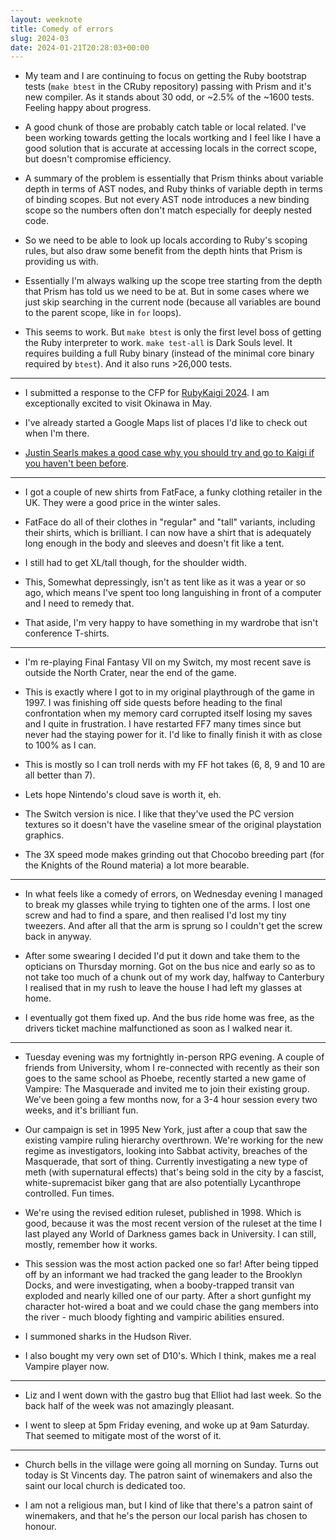 ```yaml
---
layout: weeknote
title: Comedy of errors
slug: 2024-03
date: 2024-01-21T20:28:03+00:00
---
```


- My team and I are continuing to focus on getting the Ruby bootstrap tests
  (`make btest` in the CRuby repository) passing with Prism and it's new
  compiler. As it stands about 30 odd, or ~2.5% of the ~1600 tests. Feeling
  happy about progress.
  
- A good chunk of those are probably catch table or local related. I've been
  working towards getting the locals wortking and I feel like I have a good
  solution that is accurate at accessing locals in the correct scope, but
  doesn't compromise efficiency.
  
- A summary of the problem is essentially that Prism thinks about variable depth
  in terms of AST nodes, and Ruby thinks of variable depth in terms of binding
  scopes. But not every AST node introduces a new binding scope so the numbers
  often don't match especially for deeply nested code.
  
- So we need to be able to look up locals according to Ruby's scoping rules, but
  also draw some benefit from the depth hints that Prism is providing us with.
  
- Essentially I'm always walking up the scope tree starting from the depth that
  Prism has told us we need to be at. But in some cases where we just skip
  searching in the current node (because all variables are bound to the parent
  scope, like in `for` loops).
  
- This seems to work. But `make btest` is only the first level boss of getting
  the Ruby interpreter to work. `make test-all` is Dark Souls level. It requires
  building a full Ruby binary (instead of the minimal core binary required by
  `btest`). And it also runs >26,000 tests.
  
<hr />

- I submitted a response to the CFP for [RubyKaigi
  2024](https://rubykaigi.org/2024/). I am exceptionally excited to visit
  Okinawa in May.

- I've already started a Google Maps list of places I'd like to check out when
  I'm there.

- [Justin Searls makes a good case why you should try and go to Kaigi if you
  haven't been
  before](https://justin.searls.co/links/2024-01-07-why-you-should-come-to-rubykaigi-in-2024/).
  
<hr />
  
- I got a couple of new shirts from FatFace, a funky clothing retailer in the
  UK. They were a good price in the winter sales.

- FatFace do all of their clothes in "regular" and "tall" variants, including
  their shirts, which is brilliant. I can now have a shirt that is adequately
  long enough in the body and sleeves and doesn't fit like a tent.

- I still had to get XL/tall though, for the shoulder width. 

- This, Somewhat depressingly, isn't as tent like as it was a year or so ago,
  which means I've spent too long languishing in front of a computer and I need
  to remedy that.
  
- That aside, I'm very happy to have something in my wardrobe that isn't
  conference T-shirts.
  
<hr />

- I'm re-playing Final Fantasy VII on my Switch, my most recent save is outside
  the North Crater, near the end of the game.

- This is exactly where I got to in my original playthrough of the game
  in 1997. I was finishing off side quests before heading to the final
  confrontation when my memory card corrupted itself losing my saves and I quite
  in frustration. I have restarted FF7 many times since but never had the staying
  power for it. I'd like to finally finish it with as close to 100% as I can.
  
- This is mostly so I can troll nerds with my FF hot takes (6, 8, 9 and 10 are
  all better than 7).
  
- Lets hope Nintendo's cloud save is worth it, eh.

- The Switch version is nice. I like that they've used the PC version textures
  so it doesn't have the vaseline smear of the original playstation graphics.
  
- The 3X speed mode makes grinding out that Chocobo breeding part (for the
  Knights of the Round materia) a lot more bearable.

<hr />

- In what feels like a comedy of errors, on Wednesday evening I managed to break
  my glasses while trying to tighten one of the arms. I lost one screw and had
  to find a spare, and then realised I'd lost my tiny tweezers. And after all
  that the arm is sprung so I couldn't get the screw back in anyway.
  
- After some swearing I decided I'd put it down and take them to the opticians
  on Thursday morning. Got on the bus nice and early so as to not take too much
  of a chunk out of my work day, halfway to Canterbury I realised that in my
  rush to leave the house I had left my glasses at home.

- I eventually got them fixed up. And the bus ride home was free, as the drivers
  ticket machine malfunctioned as soon as I walked near it.

<hr />
  
- Tuesday evening was my fortnightly in-person RPG evening. A couple of friends
  from University, whom I re-connected with recently as their son goes to the
  same school as Phoebe, recently started a new game of Vampire: The Masquerade
  and invited me to join their existing group. We've been going a few months
  now, for a 3-4 hour session every two weeks, and it's brilliant fun.

- Our campaign is set in 1995 New York, just after a coup that saw the existing
  vampire ruling hierarchy overthrown. We're working for the new regime as
  investigators, looking into Sabbat activity, breaches of the Masquerade, that
  sort of thing. Currently investigating a new type of meth (with supernatural
  effects) that's being sold in the city by a fascist, white-supremacist biker
  gang that are also potentially Lycanthrope controlled. Fun times.

- We're using the revised edition ruleset, published in 1998. Which is good,
  because it was the most recent version of the ruleset at the time I last
  played any World of Darkness games back in University. I can still, mostly,
  remember how it works.

- This session was the most action packed one so far! After being tipped off by
  an informant we had tracked the gang leader to the Brooklyn Docks, and were
  investigating, when a booby-trapped transit van exploded and nearly killed one
  of our party. After a short gunfight my character hot-wired a boat and we
  could chase the gang members into the river - much bloody fighting and
  vampiric abilities ensured.
  
- I summoned sharks in the Hudson River.

- I also bought my very own set of D10's. Which I think, makes me a real Vampire
  player now.
  
<hr />

- Liz and I went down with the gastro bug that Elliot had last week. So the back
  half of the week was not amazingly pleasant.

- I went to sleep at 5pm Friday evening, and woke up at 9am Saturday. That
  seemed to mitigate most of the worst of it.
  
<hr />

- Church bells in the village were going all morning on Sunday. Turns out today
  is St Vincents day. The patron saint of winemakers and also the saint our
  local church is dedicated too.
  
- I am not a religious man, but I kind of like that there's a patron saint of
  winemakers, and that he's the person our local parish has chosen to honour.
